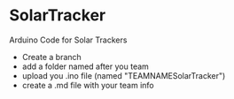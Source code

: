 # SolarTracker
Arduino Code for Solar Trackers

- Create a branch
- add a folder named after you team
- upload you .ino file (named "TEAMNAMESolarTracker")
- create a .md file with your team info
